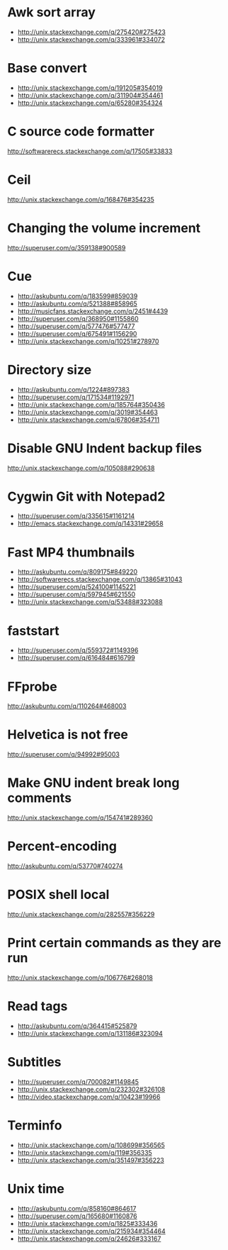 Awk sort array
===============================================
- http://unix.stackexchange.com/q/275420#275423
- http://unix.stackexchange.com/q/333961#334072

Base convert
===============================================
- http://unix.stackexchange.com/q/191205#354019
- http://unix.stackexchange.com/q/311904#354461
- http://unix.stackexchange.com/q/65280#354324

C source code formatter
===================================================
http://softwarerecs.stackexchange.com/q/17505#33833

Ceil
=============================================
http://unix.stackexchange.com/q/168476#354235

Changing the volume increment
====================================
http://superuser.com/q/359138#900589

Cue
======================================
- http://askubuntu.com/q/183599#859039
- http://askubuntu.com/q/521388#858965
- http://musicfans.stackexchange.com/q/2451#4439
- http://superuser.com/q/368950#1155860
- http://superuser.com/q/577476#577477
- http://superuser.com/q/675491#1156290
- http://unix.stackexchange.com/q/10251#278970

Directory size
====================================
- http://askubuntu.com/q/1224#897383
- http://superuser.com/q/171534#1192971
- http://unix.stackexchange.com/q/185764#350436
- http://unix.stackexchange.com/q/3019#354463
- http://unix.stackexchange.com/q/67806#354711

Disable GNU Indent backup files
=============================================
http://unix.stackexchange.com/q/105088#290638

Cygwin Git with Notepad2
=======================================
- http://superuser.com/q/335615#1161214
- http://emacs.stackexchange.com/q/14331#29658

Fast MP4 thumbnails
======================================
- http://askubuntu.com/q/809175#849220
- http://softwarerecs.stackexchange.com/q/13865#31043
- http://superuser.com/q/524100#1145221
- http://superuser.com/q/597945#621550
- http://unix.stackexchange.com/q/53488#323088

faststart
=======================================
- http://superuser.com/q/559372#1149396
- http://superuser.com/q/616484#616799

FFprobe
====================================
http://askubuntu.com/q/110264#468003

Helvetica is not free
==================================
http://superuser.com/q/94992#95003

Make GNU indent break long comments
=============================================
http://unix.stackexchange.com/q/154741#289360

Percent-encoding
===================================
http://askubuntu.com/q/53770#740274

POSIX shell local
=============================================
http://unix.stackexchange.com/q/282557#356229

Print certain commands as they are run
=============================================
http://unix.stackexchange.com/q/106776#268018

Read tags
======================================
- http://askubuntu.com/q/364415#525879
- http://unix.stackexchange.com/q/131186#323094

Subtitles
=======================================
- http://superuser.com/q/700082#1149845
- http://unix.stackexchange.com/q/232302#326108
- http://video.stackexchange.com/q/10423#19966

Terminfo
============================================
- http://unix.stackexchange.com/q/108699#356565
- http://unix.stackexchange.com/q/119#356335
- http://unix.stackexchange.com/q/351497#356223

Unix time
======================================
- http://askubuntu.com/q/858160#864617
- http://superuser.com/q/165680#1160876
- http://unix.stackexchange.com/q/1825#333436
- http://unix.stackexchange.com/q/215934#354464
- http://unix.stackexchange.com/q/24626#333167
